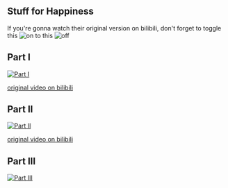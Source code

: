 Stuff for Happiness
--------
If you're gonna watch their original version on bilibili, don't forget to toggle this ![on](https://user-images.githubusercontent.com/27868570/60772191-377dd000-a0f3-11e9-9960-5b5719da59b4.png) to this ![off](https://user-images.githubusercontent.com/27868570/60772198-48c6dc80-a0f3-11e9-87c6-dc1705101f52.png)

## Part I
[![Part I](https://user-images.githubusercontent.com/27868570/60772281-50d34c00-a0f4-11e9-83fe-78cb99380d1a.png)](https://www.youtube.com/watch?v=nsFZvsZKuTU)

[original video on bilibili](https://www.bilibili.com/video/av39492241) 


## Part II
[![Part II](https://user-images.githubusercontent.com/27868570/60772144-69dafd80-a0f2-11e9-9a16-015dae69474a.png)](https://www.youtube.com/watch?v=cabVjY4A7gc)

[original video on bilibili](https://www.bilibili.com/video/av46996647)


## Part III
[![Part III](https://user-images.githubusercontent.com/27868570/60772439-be807780-a0f6-11e9-8234-ee8f81ec584f.png)](https://www.bilibili.com/video/av52751128)
